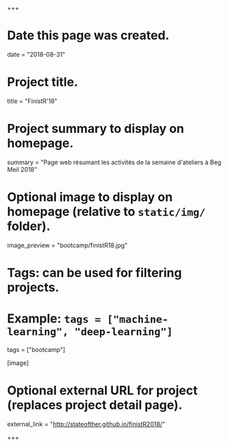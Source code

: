 +++
# Date this page was created.
date = "2018-08-31"

# Project title.
title = "FinistR'18"

# Project summary to display on homepage.
summary = "Page web résumant les activités de la semaine d'ateliers à Beg Meil 2018"

# Optional image to display on homepage (relative to `static/img/` folder).
image_preview = "bootcamp/finistR18.jpg"

# Tags: can be used for filtering projects.
# Example: `tags = ["machine-learning", "deep-learning"]`
tags = ["bootcamp"]

[image]


# Optional external URL for project (replaces project detail page).
external_link = "http://stateofther.github.io/finistR2018/"

+++

